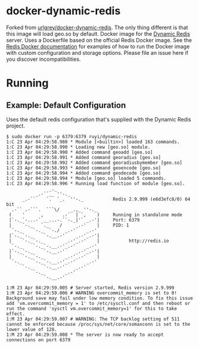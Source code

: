 # docker-dynamic-redis
Forked from [urlgrey/docker-dynamic-redis](https://github.com/urlgrey/docker-dynamic-redis). The only thing different is that this image will load geo.so by default.
Docker image for the [Dynamic Redis](https://matt.sh/dynamic-redis) server.  Uses a Dockerfile based on the official Redis Docker image.  See the [Redis Docker documentation](https://github.com/docker-library/docs/tree/master/redis) for examples of how to run the Docker image with custom configuration and storage options.  Please file an issue here if you discover incompatibilities.

# Running
## Example: Default Configuration
Uses the default redis configuration that's supplied with the Dynamic Redis project.

```shell
$ sudo docker run -p 6379:6379 ruyi/dynamic-redis
1:C 23 Apr 04:29:58.980 * Module [<builtin>] loaded 163 commands.
1:C 23 Apr 04:29:58.990 * Loading new [geo.so] module.
1:C 23 Apr 04:29:58.990 * Added command geoadd [geo.so]
1:C 23 Apr 04:29:58.991 * Added command georadius [geo.so]
1:C 23 Apr 04:29:58.992 * Added command georadiusbymember [geo.so]
1:C 23 Apr 04:29:58.993 * Added command geoencode [geo.so]
1:C 23 Apr 04:29:58.994 * Added command geodecode [geo.so]
1:C 23 Apr 04:29:58.994 * Module [geo.so] loaded 5 commands.
1:C 23 Apr 04:29:58.996 * Running load function of module [geo.so].
                _._
           _.-``__ ''-._
      _.-``    `.  `_.  ''-._           Redis 2.9.999 (e6d3efc8/0) 64 bit
  .-`` .-```.  ```\/    _.,_ ''-._
 (    '      ,       .-`  | `,    )     Running in standalone mode
 |`-._`-...-` __...-.``-._|'` _.-'|     Port: 6379
 |    `-._   `._    /     _.-'    |     PID: 1
  `-._    `-._  `-./  _.-'    _.-'
 |`-._`-._    `-.__.-'    _.-'_.-'|
 |    `-._`-._        _.-'_.-'    |           http://redis.io
  `-._    `-._`-.__.-'_.-'    _.-'
 |`-._`-._    `-.__.-'    _.-'_.-'|
 |    `-._`-._        _.-'_.-'    |
  `-._    `-._`-.__.-'_.-'    _.-'
      `-._    `-.__.-'    _.-'
          `-._        _.-'
              `-.__.-'

1:M 23 Apr 04:29:59.005 # Server started, Redis version 2.9.999
1:M 23 Apr 04:29:59.006 # WARNING overcommit_memory is set to 0! Background save may fail under low memory condition. To fix this issue add 'vm.overcommit_memory = 1' to /etc/sysctl.conf and then reboot or run the command 'sysctl vm.overcommit_memory=1' for this to take effect.
1:M 23 Apr 04:29:59.007 # WARNING: The TCP backlog setting of 511 cannot be enforced because /proc/sys/net/core/somaxconn is set to the lower value of 128.
1:M 23 Apr 04:29:59.008 * The server is now ready to accept connections on port 6379
```

